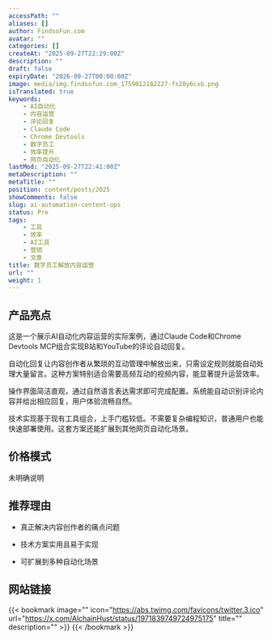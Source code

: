 ```yaml
---
accessPath: ""
aliases: []
author: FindsoFun.com
avatar: ""
categories: []
createAt: "2025-09-27T22:29:00Z"
description: ""
draft: false
expiryDate: "2026-09-27T00:00:00Z"
image: media/img.findsofun.com_1759012182227-fs20y6cxb.png
isTranslated: true
keywords:
    - AI自动化
    - 内容运营
    - 评论回复
    - Claude Code
    - Chrome Devtools
    - 数字员工
    - 效率提升
    - 网页自动化
lastMod: "2025-09-27T22:41:00Z"
metaDescription: ""
metaTitle: ""
position: content/posts/2025
showComments: false
slug: ai-automation-content-ops
status: Pre
tags:
    - 工具
    - 效率
    - AI工具
    - 营销
    - 文章
title: 数字员工解放内容运营
url: ""
weight: 1
---
```

## 产品亮点
这是一个展示AI自动化内容运营的实际案例，通过Claude Code和Chrome Devtools MCP组合实现B站和YouTube的评论自动回复。

自动化回复让内容创作者从繁琐的互动管理中解放出来，只需设定规则就能自动处理大量留言。这种方案特别适合需要高频互动的视频内容，能显著提升运营效率。

操作界面简洁直观，通过自然语言表达需求即可完成配置。系统能自动识别评论内容并给出相应回复，用户体验流畅自然。

技术实现基于现有工具组合，上手门槛较低。不需要复杂编程知识，普通用户也能快速部署使用。这套方案还能扩展到其他网页自动化场景。

## 价格模式
<!--more-->未明确说明

## 推荐理由
- 真正解决内容创作者的痛点问题

- 技术方案实用且易于实现

- 可扩展到多种自动化场景

## 网站链接
{{< bookmark image="<no value>" icon="https://abs.twimg.com/favicons/twitter.3.ico" url="https://x.com/AlchainHust/status/1971839749724975175" title="" description="" >}}
{{< /bookmark >}}

